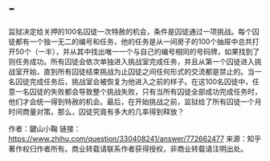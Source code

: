 # -
监狱决定给关押的100名囚徒一次特赦的机会，条件是囚徒通过一项挑战。每个囚徒都有一个独一无二的编号和任务，他的任务是从一间房子的100个抽屉中总共打开50个（一半），并从其中找出唯一一个与自己的编号相同的号码牌，如果找到了则任务成功。所有囚徒会依次单独进入挑战室完成任务，并且从第一个囚徒进入挑战室开始，直到所有囚徒结束挑战为止囚徒之间任何形式的交流都是禁止的。当一名囚徒完成任务后，挑战室会被恢复为他进入之前的样子。在这100名囚徒中，任意一名囚徒的失败都会导致整个挑战失败，只有当所有囚徒全部成功完成任务时，他们才会统一得到特赦的机会。最后，在开始挑战之前，监狱给了所有囚徒一个月时间商量对策。那么，囚徒究竟有多大的几率得到释放？

作者：鍵山小鞠
链接：https://www.zhihu.com/question/330408241/answer/772662477
来源：知乎
著作权归作者所有。商业转载请联系作者获得授权，非商业转载请注明出处。
